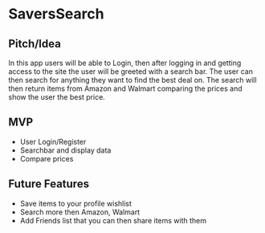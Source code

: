# SaversSearch

## Pitch/Idea

In this app users will be able to Login, then after logging in and getting access to the site the user will be greeted with a search bar.
The user can then search for anything they want to find the best deal on. The search will then return items from Amazon and Walmart comparing the
prices and show the user the best price.


## MVP

* User Login/Register
* Searchbar and display data
* Compare prices

## Future Features

* Save items to your profile wishlist
* Search more then Amazon, Walmart
* Add Friends list that you can then share items with them
